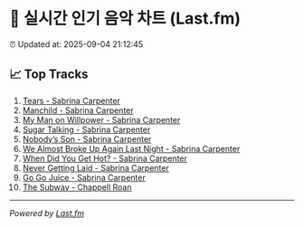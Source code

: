 # 🎵 실시간 인기 음악 차트 (Last.fm)

⏰ Updated at: 2025-09-04 21:12:45

## 📈 Top Tracks

1. [Tears - Sabrina Carpenter](https://www.last.fm/music/Sabrina+Carpenter/_/Tears)
2. [Manchild - Sabrina Carpenter](https://www.last.fm/music/Sabrina+Carpenter/_/Manchild)
3. [My Man on Willpower - Sabrina Carpenter](https://www.last.fm/music/Sabrina+Carpenter/_/My+Man+on+Willpower)
4. [Sugar Talking - Sabrina Carpenter](https://www.last.fm/music/Sabrina+Carpenter/_/Sugar+Talking)
5. [Nobody’s Son - Sabrina Carpenter](https://www.last.fm/music/Sabrina+Carpenter/_/Nobody%E2%80%99s+Son)
6. [We Almost Broke Up Again Last Night - Sabrina Carpenter](https://www.last.fm/music/Sabrina+Carpenter/_/We+Almost+Broke+Up+Again+Last+Night)
7. [When Did You Get Hot? - Sabrina Carpenter](https://www.last.fm/music/Sabrina+Carpenter/_/When+Did+You+Get+Hot%3F)
8. [Never Getting Laid - Sabrina Carpenter](https://www.last.fm/music/Sabrina+Carpenter/_/Never+Getting+Laid)
9. [Go Go Juice - Sabrina Carpenter](https://www.last.fm/music/Sabrina+Carpenter/_/Go+Go+Juice)
10. [The Subway - Chappell Roan](https://www.last.fm/music/Chappell+Roan/_/The+Subway)

---
*Powered by [Last.fm](https://www.last.fm)*
